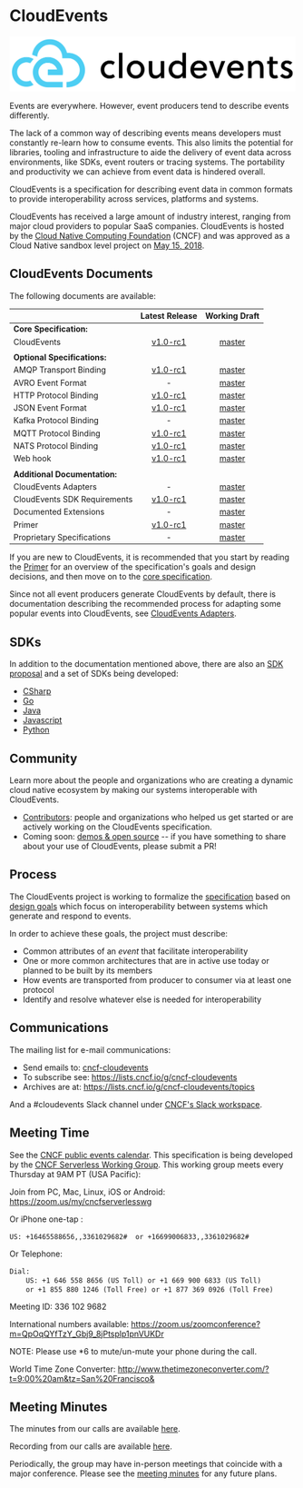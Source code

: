# CloudEvents

![CloudEvents logo](https://github.com/cncf/artwork/blob/master/projects/cloudevents/horizontal/color/cloudevents-horizontal-color.png)

Events are everywhere. However, event producers tend to describe events
differently.

The lack of a common way of describing events means developers must constantly
re-learn how to consume events. This also limits the potential for libraries,
tooling and infrastructure to aide the delivery of event data across
environments, like SDKs, event routers or tracing systems. The portability and
productivity we can achieve from event data is hindered overall.

CloudEvents is a specification for describing event data in common formats to
provide interoperability across services, platforms and systems.

CloudEvents has received a large amount of industry interest, ranging from major
cloud providers to popular SaaS companies. CloudEvents is hosted by the
[Cloud Native Computing Foundation](https://cncf.io) (CNCF) and was approved as
a Cloud Native sandbox level project on
[May 15, 2018](https://docs.google.com/presentation/d/1KNSv70fyTfSqUerCnccV7eEC_ynhLsm9A_kjnlmU_t0/edit#slide=id.g37acf52904_1_41).

## CloudEvents Documents

The following documents are available:

|                               |                                 Latest Release                                  |                                    Working Draft                                    |
| :---------------------------- | :-----------------------------------------------------------------------------: | :---------------------------------------------------------------------------------: |
| **Core Specification:**       |
| CloudEvents                   |          [v1.0-rc1](https://github.com/cloudevents/spec/blob/v1.0-rc1/spec.md)          |          [master](https://github.com/cloudevents/spec/blob/master/spec.md)          |
|                               |
| **Optional Specifications:**  |
| AMQP Transport Binding        | [v1.0-rc1](https://github.com/cloudevents/spec/blob/v1.0-rc1/amqp-transport-binding.md) | [master](https://github.com/cloudevents/spec/blob/master/amqp-protocol-binding.md) |
| AVRO Event Format             | - | [master](./avro-format.md) |
| HTTP Protocol Binding         | [v1.0-rc1](https://github.com/cloudevents/spec/blob/v1.0-rc1/http-transport-binding.md) | [master](https://github.com/cloudevents/spec/blob/master/http-protocol-binding.md) |
| JSON Event Format             |      [v1.0-rc1](https://github.com/cloudevents/spec/blob/v1.0-rc1/json-format.md)       |      [master](https://github.com/cloudevents/spec/blob/master/json-format.md)       |
| Kafka Protocol Binding        | - | [master](https://github.com/cloudevents/spec/blob/master/kafka-protocol-binding.md) |
| MQTT Protocol Binding        | [v1.0-rc1](https://github.com/cloudevents/spec/blob/v1.0-rc1/mqtt-transport-binding.md) | [master](https://github.com/cloudevents/spec/blob/master/mqtt-protocol-binding.md) |
| NATS Protocol Binding         | [v1.0-rc1](https://github.com/cloudevents/spec/blob/v1.0-rc1/nats-transport-binding.md) | [master](https://github.com/cloudevents/spec/blob/master/nats-protocol-binding.md) |
| Web hook                      |      [v1.0-rc1](https://github.com/cloudevents/spec/blob/v1.0-rc1/http-webhook.md)      |      [master](https://github.com/cloudevents/spec/blob/master/http-webhook.md)      |
|                               |
| **Additional Documentation:** |
| CloudEvents Adapters          |                                        -                                        | [master](https://github.com/cloudevents/spec/blob/master/adapters.md)               |
| CloudEvents SDK Requirements  |  [v1.0-rc1](https://github.com/cloudevents/spec/blob/v1.0-rc1/SDK.md)                   |   [master](https://github.com/cloudevents/spec/blob/master/SDK.md)                  |
| Documented Extensions         |                                        -                                        | [master](https://github.com/cloudevents/spec/blob/master/documented-extensions.md)  |
| Primer                        |         [v1.0-rc1](https://github.com/cloudevents/spec/blob/v1.0-rc1/primer.md)         |         [master](https://github.com/cloudevents/spec/blob/master/primer.md)         |
| Proprietary Specifications    |                                        -                                        |   [master](https://github.com/cloudevents/spec/blob/master/proprietary-specs.md)    |

If you are new to CloudEvents, it is recommended that you start by reading the
[Primer](primer.md) for an overview of the specification's goals and design
decisions, and then move on to the [core specification](spec.md).

Since not all event producers generate CloudEvents by default, there is
documentation describing the recommended process for adapting some popular
events into CloudEvents, see
[CloudEvents Adapters](https://github.com/cloudevents/spec/blob/master/adapters.md).

## SDKs

In addition to the documentation mentioned above, there are also an
[SDK proposal](SDK.md) and a set of SDKs being developed:

- [CSharp](https://github.com/cloudevents/sdk-csharp)
- [Go](https://github.com/cloudevents/sdk-go)
- [Java](https://github.com/cloudevents/sdk-java)
- [Javascript](https://github.com/cloudevents/sdk-javascript)
- [Python](https://github.com/cloudevents/sdk-python)

## Community

Learn more about the people and organizations who are creating a dynamic cloud
native ecosystem by making our systems interoperable with CloudEvents.

- [Contributors](community/contributors.md): people and organizations who helped
  us get started or are actively working on the CloudEvents specification.
- Coming soon: [demos & open source](community/README.md) -- if you have
  something to share about your use of CloudEvents, please submit a PR!

## Process

The CloudEvents project is working to formalize the [specification](spec.md)
based on [design goals](primer.md#design-goals) which focus on interoperability
between systems which generate and respond to events.

In order to achieve these goals, the project must describe:

- Common attributes of an _event_ that facilitate interoperability
- One or more common architectures that are in active use today or planned to be
  built by its members
- How events are transported from producer to consumer via at least one protocol
- Identify and resolve whatever else is needed for interoperability

## Communications

The mailing list for e-mail communications:

- Send emails to: [cncf-cloudevents](mailto:cncf-cloudevents@lists.cncf.io)
- To subscribe see: https://lists.cncf.io/g/cncf-cloudevents
- Archives are at: https://lists.cncf.io/g/cncf-cloudevents/topics

And a #cloudevents Slack channel under
[CNCF's Slack workspace](https://slack.cncf.io/).

## Meeting Time

See the [CNCF public events calendar](https://www.cncf.io/community/calendar/).
This specification is being developed by the
[CNCF Serverless Working Group](https://github.com/cncf/wg-serverless). This
working group meets every Thursday at 9AM PT (USA Pacific):

Join from PC, Mac, Linux, iOS or Android: https://zoom.us/my/cncfserverlesswg

Or iPhone one-tap :

    US: +16465588656,,3361029682#  or +16699006833,,3361029682#

Or Telephone:

    Dial:
        US: +1 646 558 8656 (US Toll) or +1 669 900 6833 (US Toll)
        or +1 855 880 1246 (Toll Free) or +1 877 369 0926 (Toll Free)

Meeting ID: 336 102 9682

International numbers available:
https://zoom.us/zoomconference?m=QpOqQYfTzY_Gbj9_8jPtsplp1pnVUKDr

NOTE: Please use \*6 to mute/un-mute your phone during the call.

World Time Zone Converter:
http://www.thetimezoneconverter.com/?t=9:00%20am&tz=San%20Francisco&

## Meeting Minutes

The minutes from our calls are available
[here](https://docs.google.com/document/d/1OVF68rpuPK5shIHILK9JOqlZBbfe91RNzQ7u_P7YCDE/edit#).

Recording from our calls are available
[here](https://www.youtube.com/playlist?list=PLj6h78yzYM2Ph7YoBIgsZNW_RGJvNlFOt).

Periodically, the group may have in-person meetings that coincide with a major
conference. Please see the
[meeting minutes](https://docs.google.com/document/d/1OVF68rpuPK5shIHILK9JOqlZBbfe91RNzQ7u_P7YCDE/edit#)
for any future plans.
